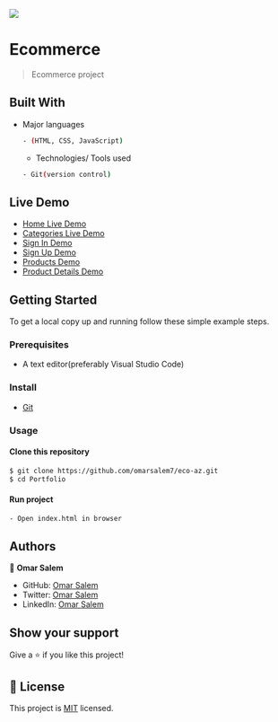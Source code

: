 ![](https://img.shields.io/badge/Ecommerce-blueviolet)

# Ecommerce

> Ecommerce project 

## Built With

- Major languages

  ```bash
  - (HTML, CSS, JavaScript)
  ```

  - Technologies/ Tools used

  ```bash
  - Git(version control)
  ```

## Live Demo

- [Home Live Demo](https://raw.githack.com/omarsalem7/eco-az/master/pages/home.html)
- [Categories Live Demo](https://raw.githack.com/omarsalem7/eco-az/master/pages/categories.html)
- [Sign In Demo](https://raw.githack.com/omarsalem7/eco-az/master/pages/sign_in.html)
- [Sign Up Demo](https://raw.githack.com/omarsalem7/eco-az/master/pages/sign_up.html)
- [Products Demo](https://raw.githack.com/omarsalem7/eco-az/master/pages/products.html)
- [Product Details Demo](https://raw.githack.com/omarsalem7/eco-az/master/pages/product_details.html)

## Getting Started

To get a local copy up and running follow these simple example steps.

### Prerequisites

- A text editor(preferably Visual Studio Code)

### Install

- [Git](https://git-scm.com/downloads)

### Usage

#### Clone this repository

```bash
$ git clone https://github.com/omarsalem7/eco-az.git
$ cd Portfolio
```

#### Run project

```bash
- Open index.html in browser
```

## Authors

👤 **Omar Salem**

- GitHub: [Omar Salem](https://github.com/omarsalem7)
- Twitter: [Omar Salem](https://twitter.com/Omar80491499)
- LinkedIn: [Omar Salem](https://www.linkedin.com/in/omar-salem-a6945b177/)

## Show your support

Give a ⭐️ if you like this project!

## 📝 License

This project is [MIT](./MIT.md) licensed.
